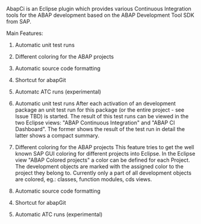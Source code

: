 AbapCi is an Eclipse plugin which provides various Continuous Integration tools for the ABAP development based on the ABAP Development Tool SDK from SAP. 

Main Features: 
1. Automatic unit test runs 
2. Different coloring for the ABAP projects 
3. Automatic source code formatting 
4. Shortcut for abapGit 
5. Automatc ATC runs (experimental) 


1. Automatic unit test runs 
After each activation of an development package an unit test run for this package (or the entire project - see Issue TBD) is started. 
The result of this test runs can be viewed in the two Eclipse views: "ABAP Continuous Integration" and "ABAP CI Dashboard".
The former shows the result of the test run in detail the latter shows a compact summary. 

2. Different coloring for the ABAP projects 
This feature tries to get the well known SAP GUI coloring for different projects into Eclipse. In the Eclipse view "ABAP Colored projects" a color can be defined for each Project. The development objects are marked with the assigned color to the project they belong to. 
Currently only a part of all development objects are colored, eg.: classes, function modules, cds views. 

3. Automatic source code formatting 
<description will be available soon>

4. Shortcut for abapGit 
<description will be available soon>

5. Automatic ATC runs (experimental) 
<description will be available soon>

